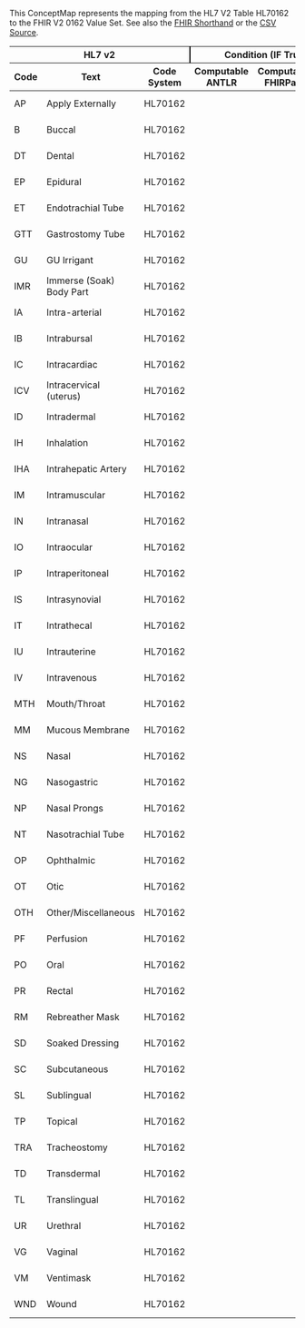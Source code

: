 
This ConceptMap represents the mapping from the HL7 V2 Table HL70162 to the FHIR V2 0162 Value Set. See also the <a href='https://github.com/HL7/v2-to-fhir/blob/master/tank/Table HL70162 to V2 0162.fsh'>FHIR Shorthand</a> or the <a href='https://github.com/HL7/v2-to-fhir/blob/master/mappings/codesystems/HL7 Concept Map_ RouteOfAdministration - Sheet1.csv'>CSV Source</a>.
<table class='grid'><thead>
<tr><th colspan='3' style='border-right: 2px solid black;'>HL7 v2</th><th colspan='3' style='border-right: 2px solid black;'>Condition (IF True, args)</th><th colspan='4'>HL7 FHIR</th><th rowspan='2'>Comments</th></tr>
<tr><th>Code</th><th>Text</th><th>Code System</th><th>Computable ANTLR</th><th>Computable FHIRPath</th><th>Narrative</th><th>Code</th><th>Proposed Extension</th><th>Display</th><th>Code System</th></tr></thead>
<tbody>
<tr><td>AP</td><td>Apply Externally</td><td style='border-right: 2px'>HL70162</td><td></td><td></td><td style='border-right: 2px'></td><td>AP</td><td></td><td>Apply Externally</td><td><a href='https://hl7.org/fhir/R4/v2/0162/index.html'>http://terminology.hl7.org/CodeSystem/v2-0162</a></td><td></td></tr>
<tr><td>B</td><td>Buccal</td><td style='border-right: 2px'>HL70162</td><td></td><td></td><td style='border-right: 2px'></td><td>B</td><td></td><td>Buccal</td><td><a href='https://hl7.org/fhir/R4/v2/0162/index.html'>http://terminology.hl7.org/CodeSystem/v2-0162</a></td><td></td></tr>
<tr><td>DT</td><td>Dental</td><td style='border-right: 2px'>HL70162</td><td></td><td></td><td style='border-right: 2px'></td><td>DT</td><td></td><td>Dental</td><td><a href='https://hl7.org/fhir/R4/v2/0162/index.html'>http://terminology.hl7.org/CodeSystem/v2-0162</a></td><td></td></tr>
<tr><td>EP</td><td>Epidural</td><td style='border-right: 2px'>HL70162</td><td></td><td></td><td style='border-right: 2px'></td><td>EP</td><td></td><td>Epidural</td><td><a href='https://hl7.org/fhir/R4/v2/0162/index.html'>http://terminology.hl7.org/CodeSystem/v2-0162</a></td><td></td></tr>
<tr><td>ET</td><td>Endotrachial Tube</td><td style='border-right: 2px'>HL70162</td><td></td><td></td><td style='border-right: 2px'></td><td>ET</td><td></td><td>Endotrachial Tube</td><td><a href='https://hl7.org/fhir/R4/v2/0162/index.html'>http://terminology.hl7.org/CodeSystem/v2-0162</a></td><td></td></tr>
<tr><td>GTT</td><td>Gastrostomy Tube</td><td style='border-right: 2px'>HL70162</td><td></td><td></td><td style='border-right: 2px'></td><td>GTT</td><td></td><td>Gastrostomy Tube</td><td><a href='https://hl7.org/fhir/R4/v2/0162/index.html'>http://terminology.hl7.org/CodeSystem/v2-0162</a></td><td></td></tr>
<tr><td>GU</td><td>GU Irrigant</td><td style='border-right: 2px'>HL70162</td><td></td><td></td><td style='border-right: 2px'></td><td>GU</td><td></td><td>GU Irrigant</td><td><a href='https://hl7.org/fhir/R4/v2/0162/index.html'>http://terminology.hl7.org/CodeSystem/v2-0162</a></td><td></td></tr>
<tr><td>IMR</td><td>Immerse (Soak) Body Part</td><td style='border-right: 2px'>HL70162</td><td></td><td></td><td style='border-right: 2px'></td><td>IMR</td><td></td><td>Immerse (Soak) Body Part</td><td><a href='https://hl7.org/fhir/R4/v2/0162/index.html'>http://terminology.hl7.org/CodeSystem/v2-0162</a></td><td></td></tr>
<tr><td>IA</td><td>Intra-arterial</td><td style='border-right: 2px'>HL70162</td><td></td><td></td><td style='border-right: 2px'></td><td>IA</td><td></td><td>Intra-arterial</td><td><a href='https://hl7.org/fhir/R4/v2/0162/index.html'>http://terminology.hl7.org/CodeSystem/v2-0162</a></td><td></td></tr>
<tr><td>IB</td><td>Intrabursal</td><td style='border-right: 2px'>HL70162</td><td></td><td></td><td style='border-right: 2px'></td><td>IB</td><td></td><td>Intrabursal</td><td><a href='https://hl7.org/fhir/R4/v2/0162/index.html'>http://terminology.hl7.org/CodeSystem/v2-0162</a></td><td></td></tr>
<tr><td>IC</td><td>Intracardiac</td><td style='border-right: 2px'>HL70162</td><td></td><td></td><td style='border-right: 2px'></td><td>IC</td><td></td><td>Intracardiac</td><td><a href='https://hl7.org/fhir/R4/v2/0162/index.html'>http://terminology.hl7.org/CodeSystem/v2-0162</a></td><td></td></tr>
<tr><td>ICV</td><td>Intracervical (uterus)</td><td style='border-right: 2px'>HL70162</td><td></td><td></td><td style='border-right: 2px'></td><td>ICV</td><td></td><td>Intracervical (uterus)</td><td><a href='https://hl7.org/fhir/R4/v2/0162/index.html'>http://terminology.hl7.org/CodeSystem/v2-0162</a></td><td></td></tr>
<tr><td>ID</td><td>Intradermal</td><td style='border-right: 2px'>HL70162</td><td></td><td></td><td style='border-right: 2px'></td><td>IDINJ</td><td></td><td>Injection, intradermal</td><td><a href='https://hl7.org/fhir/R4/v3/RouteOfAdministration/cs.html'>http://terminology.hl7.org/CodeSystem/v3-RouteOfAdministration</a></td><td></td></tr>
<tr><td>IH</td><td>Inhalation</td><td style='border-right: 2px'>HL70162</td><td></td><td></td><td style='border-right: 2px'></td><td>IH</td><td></td><td>Inhalation</td><td><a href='https://hl7.org/fhir/R4/v2/0162/index.html'>http://terminology.hl7.org/CodeSystem/v2-0162</a></td><td></td></tr>
<tr><td>IHA</td><td>Intrahepatic Artery</td><td style='border-right: 2px'>HL70162</td><td></td><td></td><td style='border-right: 2px'></td><td>IHA</td><td></td><td>Intrahepatic Artery</td><td><a href='https://hl7.org/fhir/R4/v2/0162/index.html'>http://terminology.hl7.org/CodeSystem/v2-0162</a></td><td></td></tr>
<tr><td>IM</td><td>Intramuscular</td><td style='border-right: 2px'>HL70162</td><td></td><td></td><td style='border-right: 2px'></td><td>IM</td><td></td><td>Injection, intramuscular</td><td><a href='https://hl7.org/fhir/R4/v3/RouteOfAdministration/cs.html'>http://terminology.hl7.org/CodeSystem/v3-RouteOfAdministration</a></td><td></td></tr>
<tr><td>IN</td><td>Intranasal</td><td style='border-right: 2px'>HL70162</td><td></td><td></td><td style='border-right: 2px'></td><td>IN</td><td></td><td>Intranasal</td><td><a href='https://hl7.org/fhir/R4/v2/0162/index.html'>http://terminology.hl7.org/CodeSystem/v2-0162</a></td><td></td></tr>
<tr><td>IO</td><td>Intraocular</td><td style='border-right: 2px'>HL70162</td><td></td><td></td><td style='border-right: 2px'></td><td>IO</td><td></td><td>Intraocular</td><td><a href='https://hl7.org/fhir/R4/v2/0162/index.html'>http://terminology.hl7.org/CodeSystem/v2-0162</a></td><td></td></tr>
<tr><td>IP</td><td>Intraperitoneal</td><td style='border-right: 2px'>HL70162</td><td></td><td></td><td style='border-right: 2px'></td><td>IP</td><td></td><td>Intraperitoneal</td><td><a href='https://hl7.org/fhir/R4/v2/0162/index.html'>http://terminology.hl7.org/CodeSystem/v2-0162</a></td><td></td></tr>
<tr><td>IS</td><td>Intrasynovial</td><td style='border-right: 2px'>HL70162</td><td></td><td></td><td style='border-right: 2px'></td><td>IS</td><td></td><td>Intrasynovial</td><td><a href='https://hl7.org/fhir/R4/v2/0162/index.html'>http://terminology.hl7.org/CodeSystem/v2-0162</a></td><td></td></tr>
<tr><td>IT</td><td>Intrathecal</td><td style='border-right: 2px'>HL70162</td><td></td><td></td><td style='border-right: 2px'></td><td>IT</td><td></td><td>Intrathecal</td><td><a href='https://hl7.org/fhir/R4/v2/0162/index.html'>http://terminology.hl7.org/CodeSystem/v2-0162</a></td><td></td></tr>
<tr><td>IU</td><td>Intrauterine</td><td style='border-right: 2px'>HL70162</td><td></td><td></td><td style='border-right: 2px'></td><td>IU</td><td></td><td>Intrauterine</td><td><a href='https://hl7.org/fhir/R4/v2/0162/index.html'>http://terminology.hl7.org/CodeSystem/v2-0162</a></td><td></td></tr>
<tr><td>IV</td><td>Intravenous</td><td style='border-right: 2px'>HL70162</td><td></td><td></td><td style='border-right: 2px'></td><td>IVINJ</td><td></td><td>Injection, intravenous</td><td><a href='https://hl7.org/fhir/R4/v3/RouteOfAdministration/cs.html'>http://terminology.hl7.org/CodeSystem/v3-RouteOfAdministration</a></td><td></td></tr>
<tr><td>MTH</td><td>Mouth/Throat</td><td style='border-right: 2px'>HL70162</td><td></td><td></td><td style='border-right: 2px'></td><td>MTH</td><td></td><td>Mouth/Throat</td><td><a href='https://hl7.org/fhir/R4/v2/0162/index.html'>http://terminology.hl7.org/CodeSystem/v2-0162</a></td><td></td></tr>
<tr><td>MM</td><td>Mucous Membrane</td><td style='border-right: 2px'>HL70162</td><td></td><td></td><td style='border-right: 2px'></td><td>MM</td><td></td><td>Mucous Membrane</td><td><a href='https://hl7.org/fhir/R4/v2/0162/index.html'>http://terminology.hl7.org/CodeSystem/v2-0162</a></td><td></td></tr>
<tr><td>NS</td><td>Nasal</td><td style='border-right: 2px'>HL70162</td><td></td><td></td><td style='border-right: 2px'></td><td>NS</td><td></td><td>Nasal</td><td><a href='https://hl7.org/fhir/R4/v2/0162/index.html'>http://terminology.hl7.org/CodeSystem/v2-0162</a></td><td></td></tr>
<tr><td>NG</td><td>Nasogastric</td><td style='border-right: 2px'>HL70162</td><td></td><td></td><td style='border-right: 2px'></td><td>NG</td><td></td><td>Nasogastric</td><td><a href='https://hl7.org/fhir/R4/v2/0162/index.html'>http://terminology.hl7.org/CodeSystem/v2-0162</a></td><td></td></tr>
<tr><td>NP</td><td>Nasal Prongs</td><td style='border-right: 2px'>HL70162</td><td></td><td></td><td style='border-right: 2px'></td><td>NP</td><td></td><td>Nasal Prongs</td><td><a href='https://hl7.org/fhir/R4/v2/0162/index.html'>http://terminology.hl7.org/CodeSystem/v2-0162</a></td><td></td></tr>
<tr><td>NT</td><td>Nasotrachial Tube</td><td style='border-right: 2px'>HL70162</td><td></td><td></td><td style='border-right: 2px'></td><td>NT</td><td></td><td>Nasotrachial Tube</td><td><a href='https://hl7.org/fhir/R4/v2/0162/index.html'>http://terminology.hl7.org/CodeSystem/v2-0162</a></td><td></td></tr>
<tr><td>OP</td><td>Ophthalmic</td><td style='border-right: 2px'>HL70162</td><td></td><td></td><td style='border-right: 2px'></td><td>OP</td><td></td><td>Ophthalmic</td><td><a href='https://hl7.org/fhir/R4/v2/0162/index.html'>http://terminology.hl7.org/CodeSystem/v2-0162</a></td><td></td></tr>
<tr><td>OT</td><td>Otic</td><td style='border-right: 2px'>HL70162</td><td></td><td></td><td style='border-right: 2px'></td><td>OT</td><td></td><td>Otic</td><td><a href='https://hl7.org/fhir/R4/v2/0162/index.html'>http://terminology.hl7.org/CodeSystem/v2-0162</a></td><td></td></tr>
<tr><td>OTH</td><td>Other/Miscellaneous</td><td style='border-right: 2px'>HL70162</td><td></td><td></td><td style='border-right: 2px'></td><td>OTH</td><td></td><td>Other/Miscellaneous</td><td><a href='https://hl7.org/fhir/R4/v2/0162/index.html'>http://terminology.hl7.org/CodeSystem/v2-0162</a></td><td></td></tr>
<tr><td>PF</td><td>Perfusion</td><td style='border-right: 2px'>HL70162</td><td></td><td></td><td style='border-right: 2px'></td><td>PF</td><td></td><td>Perfusion</td><td><a href='https://hl7.org/fhir/R4/v2/0162/index.html'>http://terminology.hl7.org/CodeSystem/v2-0162</a></td><td></td></tr>
<tr><td>PO</td><td>Oral</td><td style='border-right: 2px'>HL70162</td><td></td><td></td><td style='border-right: 2px'></td><td>PO</td><td></td><td>Swallow, oral</td><td><a href='https://hl7.org/fhir/R4/v3/RouteOfAdministration/cs.html'>http://terminology.hl7.org/CodeSystem/v3-RouteOfAdministration</a></td><td></td></tr>
<tr><td>PR</td><td>Rectal</td><td style='border-right: 2px'>HL70162</td><td></td><td></td><td style='border-right: 2px'></td><td>PR</td><td></td><td>Rectal</td><td><a href='https://hl7.org/fhir/R4/v2/0162/index.html'>http://terminology.hl7.org/CodeSystem/v2-0162</a></td><td></td></tr>
<tr><td>RM</td><td>Rebreather Mask</td><td style='border-right: 2px'>HL70162</td><td></td><td></td><td style='border-right: 2px'></td><td>RM</td><td></td><td>Rebreather Mask</td><td><a href='https://hl7.org/fhir/R4/v2/0162/index.html'>http://terminology.hl7.org/CodeSystem/v2-0162</a></td><td></td></tr>
<tr><td>SD</td><td>Soaked Dressing</td><td style='border-right: 2px'>HL70162</td><td></td><td></td><td style='border-right: 2px'></td><td>SD</td><td></td><td>Soaked Dressing</td><td><a href='https://hl7.org/fhir/R4/v2/0162/index.html'>http://terminology.hl7.org/CodeSystem/v2-0162</a></td><td></td></tr>
<tr><td>SC</td><td>Subcutaneous</td><td style='border-right: 2px'>HL70162</td><td></td><td></td><td style='border-right: 2px'></td><td>SQ</td><td></td><td>Injection, subcutaneous</td><td><a href='https://hl7.org/fhir/R4/v3/RouteOfAdministration/cs.html'>http://terminology.hl7.org/CodeSystem/v3-RouteOfAdministration</a></td><td></td></tr>
<tr><td>SL</td><td>Sublingual</td><td style='border-right: 2px'>HL70162</td><td></td><td></td><td style='border-right: 2px'></td><td>SL</td><td></td><td>Sublingual</td><td><a href='https://hl7.org/fhir/R4/v2/0162/index.html'>http://terminology.hl7.org/CodeSystem/v2-0162</a></td><td></td></tr>
<tr><td>TP</td><td>Topical</td><td style='border-right: 2px'>HL70162</td><td></td><td></td><td style='border-right: 2px'></td><td>TP</td><td></td><td>Topical</td><td><a href='https://hl7.org/fhir/R4/v2/0162/index.html'>http://terminology.hl7.org/CodeSystem/v2-0162</a></td><td></td></tr>
<tr><td>TRA</td><td>Tracheostomy</td><td style='border-right: 2px'>HL70162</td><td></td><td></td><td style='border-right: 2px'></td><td>TRA</td><td></td><td>Tracheostomy</td><td><a href='https://hl7.org/fhir/R4/v2/0162/index.html'>http://terminology.hl7.org/CodeSystem/v2-0162</a></td><td></td></tr>
<tr><td>TD</td><td>Transdermal</td><td style='border-right: 2px'>HL70162</td><td></td><td></td><td style='border-right: 2px'></td><td>TRNSDERM</td><td></td><td>Transdermal</td><td><a href='https://hl7.org/fhir/R4/v3/RouteOfAdministration/cs.html'>http://terminology.hl7.org/CodeSystem/v3-RouteOfAdministration</a></td><td></td></tr>
<tr><td>TL</td><td>Translingual</td><td style='border-right: 2px'>HL70162</td><td></td><td></td><td style='border-right: 2px'></td><td>TL</td><td></td><td>Translingual</td><td><a href='https://hl7.org/fhir/R4/v2/0162/index.html'>http://terminology.hl7.org/CodeSystem/v2-0162</a></td><td></td></tr>
<tr><td>UR</td><td>Urethral</td><td style='border-right: 2px'>HL70162</td><td></td><td></td><td style='border-right: 2px'></td><td>UR</td><td></td><td>Urethral</td><td><a href='https://hl7.org/fhir/R4/v2/0162/index.html'>http://terminology.hl7.org/CodeSystem/v2-0162</a></td><td></td></tr>
<tr><td>VG</td><td>Vaginal</td><td style='border-right: 2px'>HL70162</td><td></td><td></td><td style='border-right: 2px'></td><td>VG</td><td></td><td>Vaginal</td><td><a href='https://hl7.org/fhir/R4/v2/0162/index.html'>http://terminology.hl7.org/CodeSystem/v2-0162</a></td><td></td></tr>
<tr><td>VM</td><td>Ventimask</td><td style='border-right: 2px'>HL70162</td><td></td><td></td><td style='border-right: 2px'></td><td>VM</td><td></td><td>Ventimask</td><td><a href='https://hl7.org/fhir/R4/v2/0162/index.html'>http://terminology.hl7.org/CodeSystem/v2-0162</a></td><td></td></tr>
<tr><td>WND</td><td>Wound</td><td style='border-right: 2px'>HL70162</td><td></td><td></td><td style='border-right: 2px'></td><td>WND</td><td></td><td>Wound</td><td><a href='https://hl7.org/fhir/R4/v2/0162/index.html'>http://terminology.hl7.org/CodeSystem/v2-0162</a></td><td></td></tr>
</tbody></table>
